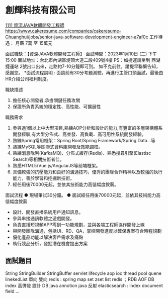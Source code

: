 # 創輝科技有限公司


[1111 資深JAVA軟體開發工程師](https://www.1111.com.tw/job/98674530/)
https://www.cakeresume.com/companies/cakeresume-Chuanghui/jobs/senior-java-software-development-engineer-a7af0c
工作待遇： 月薪 7萬 至 15萬元

面試職缺：【資深JAVA軟體開發工程師】
面試時間：2023年1月10日 (二)  下午15:00
面試地址：台北市內湖區堤頂大道二段409號4樓
PS：如捷運請坐到 西湖捷運站 2號出口出來，走路約7-10分鐘即可到。
如不克前往，請提早聯繫告知，感謝您。
*面試流程說明 : 面談前有30分考題測驗，再進行主管口頭面試，最後由HR介紹公司福利制度。


職缺描述
1. 擔任核心開發者,承擔關鍵任務攻關
2. 保證所負責系統的穩定性、高性能、可擴展性

職務需求
1. 參與過1個以上中大型項目,熟練AOP分析和設計的能力,有豐富的多層架構體系開發經驗,有大型分佈式、高並發、高負載、高可用性系統開發經驗。
2. 熟練Spring常用框架：Spring Boot/Spring Framework/Spring Data...等
3. 熟練MySQL等關聯式資料庫開發及效能調校。
4. 熟練消息隊列(KafkaMQ)、分佈式緩存(Redis)、熟悉搜尋引擎(Elastisc Search)等相關技術者佳。
5. 熟悉HTML5/Vue.js/AngularJS等前端框架。
6. 具備較強的抗壓能力和良好的溝通技巧，優秀的團隊合作精神以及較強的執行能力，善於學習和挖掘新技術。
7. 經任用後70000元起，並依其技術能力高低幅度敘薪。

面試流程
● 現場筆試30分鐘。
● 面試經任用後70000元起，並依其技術能力高低幅度敘薪


- 設計、開發直播系統用戶通知訊息。
- 參與串接通訊軟體之遊戲開發。
- 負責直播短視頻APP零到一功能規劃，並與各端工程師協作開發上線
- 與開發團隊溝通，包括UI、RD、QA，掌控開發進度以確保專案符合時程規劃
- 優化產品功能以解決客戶需求及痛點
- 執行競品分析，發掘潛在機會提出方案


## 面試題目
String StringBuilder StringBuffer
servlet lifecycle
aop
ioc
thread pool
quene
linekedList 單向 雙向
redis : spring map set zset list
redis ；RDB AOF
DB index
高併發 設計 DB 
java annotion
java 反射
elasticsearch : index document field
...





